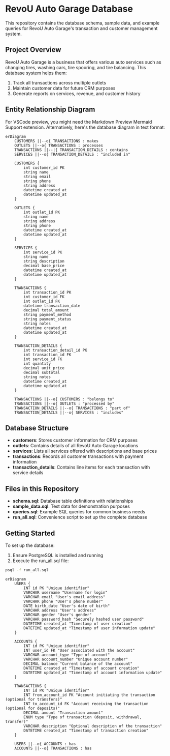 # RevoU Auto Garage Database

This repository contains the database schema, sample data, and example queries for RevoU Auto Garage's transaction and customer management system.

## Project Overview

RevoU Auto Garage is a business that offers various auto services such as changing tires, washing cars, tire spooring, and tire balancing. This database system helps them:

1. Track all transactions across multiple outlets
2. Maintain customer data for future CRM purposes
3. Generate reports on services, revenue, and customer history

## Entity Relationship Diagram

For VSCode preview, you might need the Markdown Preview Mermaid Support extension. Alternatively, here's the database diagram in text format:

```mermaid
erDiagram
    CUSTOMERS ||--o{ TRANSACTIONS : makes
    OUTLETS ||--o{ TRANSACTIONS : processes
    TRANSACTIONS ||--|{ TRANSACTION_DETAILS : contains
    SERVICES ||--o{ TRANSACTION_DETAILS : "included in"

    CUSTOMERS {
        int customer_id PK
        string name
        string email
        string phone
        string address
        datetime created_at
        datetime updated_at
    }

    OUTLETS {
        int outlet_id PK
        string name
        string address
        string phone
        datetime created_at
        datetime updated_at
    }

    SERVICES {
        int service_id PK
        string name
        string description
        decimal base_price
        datetime created_at
        datetime updated_at
    }

    TRANSACTIONS {
        int transaction_id PK
        int customer_id FK
        int outlet_id FK
        datetime transaction_date
        decimal total_amount
        string payment_method
        string payment_status
        string notes
        datetime created_at
        datetime updated_at
    }

    TRANSACTION_DETAILS {
        int transaction_detail_id PK
        int transaction_id FK
        int service_id FK
        int quantity
        decimal unit_price
        decimal subtotal
        string notes
        datetime created_at
        datetime updated_at
    }

    TRANSACTIONS ||--o{ CUSTOMERS : "belongs to"
    TRANSACTIONS ||--o{ OUTLETS : "processed by"
    TRANSACTION_DETAILS ||--o{ TRANSACTIONS : "part of"
    TRANSACTION_DETAILS ||--o{ SERVICES : "includes"
```

## Database Structure

- **customers**: Stores customer information for CRM purposes
- **outlets**: Contains details of all RevoU Auto Garage locations
- **services**: Lists all services offered with descriptions and base prices
- **transactions**: Records all customer transactions with payment information
- **transaction_details**: Contains line items for each transaction with service details

## Files in this Repository

- **schema.sql**: Database table definitions with relationships
- **sample_data.sql**: Test data for demonstration purposes
- **queries.sql**: Example SQL queries for common business needs
- **run_all.sql**: Convenience script to set up the complete database

## Getting Started

To set up the database:

1. Ensure PostgreSQL is installed and running
2. Execute the run_all.sql file:

```bash
psql -f run_all.sql
```

```mermaid
erDiagram
    USERS {
        INT id PK "Unique identifier"
        VARCHAR username "Username for login"
        VARCHAR email "User's email address"
        VARCHAR phone "User's phone number"
        DATE birth_date "User's date of birth"
        VARCHAR address "User's address"
        VARCHAR gender "User's gender"
        VARCHAR password_hash "Securely hashed user password"
        DATETIME created_at "Timestamp of user creation"
        DATETIME updated_at "Timestamp of user information update"
    }

    ACCOUNTS {
        INT id PK "Unique identifier"
        INT user_id FK "User associated with the account"
        VARCHAR account_type "Type of account"
        VARCHAR account_number "Unique account number"
        DECIMAL balance "Current balance of the account"
        DATETIME created_at "Timestamp of account creation"
        DATETIME updated_at "Timestamp of account information update"
    }

    TRANSACTIONS {
        INT id PK "Unique identifier"
        INT from_account_id FK "Account initiating the transaction (optional for transfers)"
        INT to_account_id FK "Account receiving the transaction (optional for deposits)"
        DECIMAL amount "Transaction amount"
        ENUM type "Type of transaction (deposit, withdrawal, transfer)"
        VARCHAR description "Optional description of the transaction"
        DATETIME created_at "Timestamp of transaction creation"
    }

    USERS ||--o{ ACCOUNTS : has
    ACCOUNTS ||--o{ TRANSACTIONS : has
```
